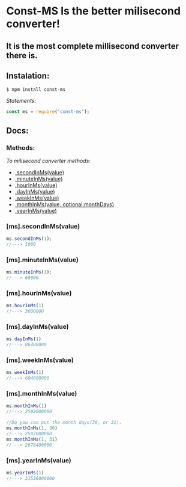 # Const-MS Is the better milisecond converter!

## It is the most complete millisecond converter there is.

## Instalation:

```
$ npm install const-ms
```

_Statements:_

```javascript
const ms = require("const-ms");
```

## Docs:

### Methods:

_To milisecond converter methods:_

- [.secondInMs(value)](#second-in-ms)
- [.minuteInMs(value)](#minute-in-ms)
- [.hourInMs(value)](#hour-in-ms)
- [.dayInMs(value)](#day-in-ms)
- [.weekInMs(value)](#week-in-ms)
- [.monthInMs(value, optional:monthDays)](#month-in-ms)
- [.yearInMs(value)](#year-in-ms)

<h3 id="second-in-ms">[ms].secondInMs(value)</h3>

```javascript
ms.secondInMs(1);
//---> 1000
```

<h3 id="minute-in-ms">[ms].minuteInMs(value)</h3>

```javascript
ms.minuteInMs(1);
//---> 60000
```

<h3 id="hour-in-ms">[ms].hourInMs(value)</h3>

```javascript
ms.hourInMs(1)
//---> 3600000
```

<h3 id="day-in-ms">[ms].dayInMs(value)</h3>

```javascript
ms.dayInMs(1)
//---> 86400000
```

<h3 id="week-in-ms">[ms].weekInMs(value)</h3>

```javascript
ms.weekInMs(1)
//---> 604800000
```

<h3 id="month-in-ms">[ms].monthInMs(value)</h3>

```javascript
ms.monthInMs(1)
//---> 2592000000

//Do you can put the month days(30, or 31).
ms.monthInMs(1, 30)
//---> 2592000000
ms.monthInMs(1, 31)
//---> 2678400000
```

<h3 id="year-in-ms">[ms].yearInMs(value)</h3>

```javascript
ms.yearInMs(1)
//---> 31536000000
```